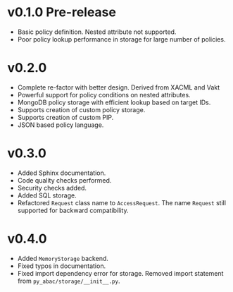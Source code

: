 # v0.1.0 Pre-release

- Basic policy definition. Nested attribute not supported.
- Poor policy lookup performance in storage for large number of policies.

# v0.2.0

- Complete re-factor with better design. Derived from XACML and Vakt
- Powerful support for policy conditions on nested attributes.
- MongoDB policy storage with efficient lookup based on target IDs.
- Supports creation of custom policy storage.
- Supports creation of custom PIP.
- JSON based policy language.

# v0.3.0

- Added Sphinx documentation.
- Code quality checks performed.
- Security checks added.
- Added SQL storage.
- Refactored `Request` class name to `AccessRequest`. The name `Request` still supported for backward compatibility. 

# v0.4.0

- Added `MemoryStorage` backend.
- Fixed typos in documentation.
- Fixed import dependency error for storage. Removed import statement from `py_abac/storage/__init__.py`.
